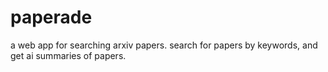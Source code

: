 # paperade

a web app for searching arxiv papers. search for papers by keywords, and get ai summaries of papers.
